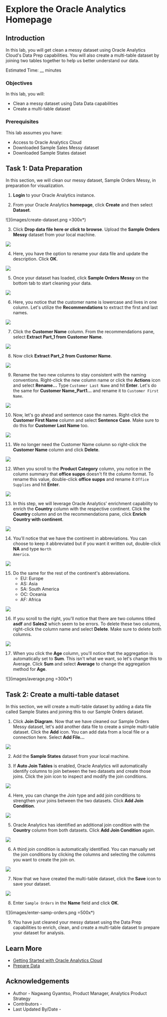 # Explore the Oracle Analytics Homepage

## Introduction

In this lab, you will get clean a messy dataset using Oracle Analytics Cloud's Data Prep capabilities. You will also create a multi-table dataset by joining two tables together to help us better understand our data.

Estimated Time: __ minutes

### Objectives

In this lab, you will:
* Clean a messy dataset using Data Data capabilities
* Create a multi-table dataset


### Prerequisites

This lab assumes you have:
* Access to Oracle Analytics Cloud
* Downloaded Sample Sales Messy dataset
* Downloaded Sample States dataset


## Task 1: Data Preparation
In this section, we will clean our messy dataset, Sample Orders Messy, in preparation for visualization.

1. **Login** to your Oracle Analytics instance.

2. From your Oracle Analytics **homepage**, click **Create** and then select **Dataset**.

  ![](images/create-dataset.png =300x*)

3. Click **Drop data file here or click to browse**. Upload the **Sample Orders Messy** dataset from your local machine.

  ![](images/drop-data-file.png)

4. Here, you have the option to rename your data file and update the description. Click **OK**.

  ![](images/ok.png)

5. Once your dataset has loaded, click **Sample Orders Messy** on the bottom tab to start cleaning your data.

  ![](images/click-sample-orders.png)

6. Here, you notice that the customer name is lowercase and lives in one column. Let's utilize the **Recommendations** to extract the first and last names.

  ![](images/extract.png)

7. Click the **Customer Name** column. From the recommendations pane, select **Extract Part_1 from Customer Name**.

  ![](images/extract-p1.png)

8. Now click **Extract Part_2 from Customer Name**.

  ![](images/extract-p2.png)

9. Rename the two new columns to stay consistent with the naming conventions. Right-click the new column name or click the **Actions** icon and select **Rename...** Type <code>Customer Last Name</code> and hit **Enter**. Let's do the same for **Customer Name_Part1...** and rename it to <code>Customer First Name</code>.

  ![](images/rename-cols.png)

10. Now, let's go ahead and sentence case the names. Right-click the **Customer First Name** column and select **Sentence Case**. Make sure to do this for **Customer Last Name** too.

  ![](images/sentence-case.png)

11. We no longer need the Customer Name column so right-click the **Customer Name** column and click **Delete**.

  ![](images/delete-customer-name.png)

12. When you scroll to the **Product Category** column, you notice in the column summary that **office supps** doesn't fit the column format. To rename this value, double-click **office supps** and rename it <code>Office Supplies</code> and hit **Enter**.

  ![](images/office-supps.png)

13. In this step, we will leverage Oracle Analytics' enrichment capability to enrich the **Country** column with the respective continent. Click the **Country** column and on the recommendations pane, click **Enrich Country with continent**.

  ![](images/enrich-country.png)

14. You'll notice that we have the continent in abbreviations. You can choose to keep it abbreviated but if you want it written out, double-click **NA** and type <code>North America</code>.

  ![](images/abbreviations.png)

15. Do the same for the rest of the continent's abbreviations.
    * EU: Europe
    * AS: Asia
    * SA: South America
    * OC: Oceania
    * AF: Africa

  ![](images/abbreviation-done.png)

16. If you scroll to the right, you'll notice that there are two columns titled **asdf** and **Sales2** which seem to be errors. To delete these two columns, right-click the column name and select **Delete**. Make sure to delete both columns.

  ![](images/delete-cols.png)


17. When you click the **Age** column, you'll notice that the aggregation is automatically set to **Sum**. This isn't what we want, so let's change this to Average. Click **Sum** and select **Average** to change the aggregation method for **Age**.

  ![](images/average.png =300x*)

## Task 2: Create a multi-table dataset
In this section, we will create a multi-table dataset by adding a data file called Sample States and joining this to our Sample Orders dataset.

1. Click **Join Diagram**. Now that we have cleaned our Sample Orders Messy dataset, let's add another data file to create a simple multi-table dataset. Click the **Add** icon. You can add data from a local file or a connection here. Select **Add File...**

  ![](images/add-dataset.png)

2. Add the **Sample States** dataset from your local machine.

3. If **Auto Join Tables** is enabled, Oracle Analytics will automatically identify columns to join between the two datasets and create those joins. Click the join icon to inspect and modify the join conditions.

  ![](images/join-conditions.png)

4. Here, you can change the Join type and add join conditions to strengthen your joins between the two datasets. Click **Add Join Condition**.

  ![](images/add-join-condition.png)

5. Oracle Analytics has identified an additional join condition with the **Country** column from both datasets. Click **Add Join Condition** again.

  ![](images/add-join.png)

6. A third join condition is automatically identified. You can manually set the join conditions by clicking the columns and selecting the columns you want to create the join on.

  ![](images/join-done.png)

7. Now that we have created the multi-table dataset, click the **Save** icon to save your dataset.

  ![](images/click-save.png)

8. Enter <code>Sample Orders</code> in the **Name** field and click **OK**.

  ![](images/enter-samp-orders.png =500x*)

9. You have just cleaned your messy dataset using the Data Prep capabilities to enrich, clean, and create a multi-table dataset to prepare your dataset for analysis.



## Learn More
* [Getting Started with Oracle Analytics Cloud](https://docs.oracle.com/en/cloud/paas/analytics-cloud/acsgs/what-is-oracle-analytics-cloud.html#GUID-E68C8A55-1342-43BB-93BC-CA24E353D873)
* [Prepare Data](https://docs.oracle.com/en/cloud/paas/analytics-cloud/acubi/prepare-data.html)

## Acknowledgements
* Author - Nagwang Gyamtso, Product Manager, Analytics Product Strategy
* Contributors -
* Last Updated By/Date -
